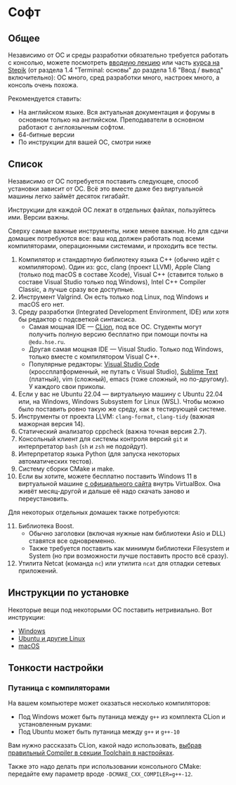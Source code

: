 # Софт
## Общее
Независимо от ОС и среды разработки обязательно требуется работать с консолью, можете посмотреть [вводную лекцию](https://www.youtube.com/watch?v=G7Dgxtgj2Tw&list=PLxMpIvWUjaJuOVEWZ0-H7QaUeREmyqNl9&index=2) или часть [курса на Stepik](https://stepik.org/course/73/syllabus) (от раздела 1.4 "Terminal: основы" до раздела 1.6 "Ввод / вывод" включительно): ОС много, сред разработки много, настроек много, а консоль очень похожа.

Рекомендуется ставить:
* На английском языке. Вся актуальная документация и форумы в основном только на английском. Преподаватели в основном работают с англоязычным софтом.
* 64-битные версии
* По инструкции для вашей ОС, смотри ниже

## Список
Независимо от ОС потребуется поставить следующее, способ установки зависит от ОС. Всё это вместе даже без виртуальной машины легко займёт десяток гигабайт.

Инструкции для каждой ОС лежат в отдельных файлах, пользуйтесь ими. Версии важны.

Сверху самые важные инструменты, ниже менее важные.
Но для сдачи домашек потребуются все: ваш код должен работать под всеми компиляторами, операционными системами, и проходить все тесты.

1. Компилятор и стандартную библиотеку языка C++ (обычно идёт с компилятором). Один из: gcc, clang (проект LLVM), Apple Clang (только под macOS в составе Xcode), Visual C++ (ставится только в составе Visual Studio только под Windows), Intel C++ Compiler Classic, а лучше сразу все доступные.
2. Инструмент Valgrind. Он есть только под Linux, под Windows и macOS его нет.
3. Среду разработки (Integrated Development Environment, IDE) или хотя бы редактор с подсветкой синтаксиса.
    * Самая мощная IDE — [CLion](https://www.jetbrains.com/ru-ru/clion/), под все ОС. Студенты могут получить полную версию бесплатно при помощи почты на `@edu.hse.ru`.
    * Другая самая мощная IDE — Visual Studio. Только под Windows, только вместе с компилятором Visual C++.
    * Популярные редакторы: [Visual Studio Code](https://code.visualstudio.com/) (кроссплатформенный, не путать с Visual Studio), [Sublime Text](https://www.sublimetext.com/) (платный), vim (сложный), emacs (тоже сложный, но по-другому). У каждого свои приколы.
4. Если у вас не Ubuntu 22.04 — виртуальную машину с Ubuntu 22.04 или, на Windows, Windows Subsystem for Linux (WSL). Чтобы можно было поставить ровно такую же среду, как в тестирующей системе.
5. Инструменты от проекта LLVM: `clang-format`, `clang-tidy` (важная мажорная версия 14).
6. Статический анализатор cppcheck (важна точная версия 2.7).
7. Консольный клиент для системы контроля версий `git` и интерпретатор `bash` (`sh` и `zsh` не подойдут).
8. Интерпретатор языка Python (для запуска некоторых автоматических тестов).
9. Систему сборки CMake и make.
10. Если вы хотите, можете бесплатно поставить Windows 11 в виртуальной машине [с официального сайта](https://developer.microsoft.com/en-us/windows/downloads/virtual-machines/) внутрь VirtualBox. Она живёт месяц-другой и дальше её надо скачать заново и переустановить.

Для некоторых отдельных домашек также потребуются:

11. Библиотека Boost.
    * Обычно заголовки (включая нужные нам библиотеки Asio и DLL) ставятся все одновременно.
    * Также требуется поставить как минимум библиотеки Filesystem и System (но при возможности лучше поставить просто всё сразу).
12. Утилита Netcat (команда `nc`) или утилита `ncat` для отладки сетевых приложений.

## Инструкции по установке
Некоторые вещи под некоторыми ОС поставить нетривиально. Вот инструкции:

* [Windows](windows.md)
* [Ubuntu и другие Linux](ubuntu.md)
* [macOS](macos.md)

## Тонкости настройки
### Путаница с компиляторами
На вашем компьютере может оказаться несколько компиляторов:

* Под Windows может быть путаница между `g++` из комплекта CLion и установленным руками:
* Под Ubuntu может быть путаница между `g++` и `g++-10`

Вам нужно рассказать CLion, какой надо использовать, [выбрав правильный Compiler в секции Toolchain в настройках](https://www.jetbrains.com/help/clion/how-to-switch-compilers-in-clion.html#custom-targets-toolchain).

Также это надо делать при использовании консольного CMake: передайте ему параметр вроде `-DCMAKE_CXX_COMPILER=g++-12`.
